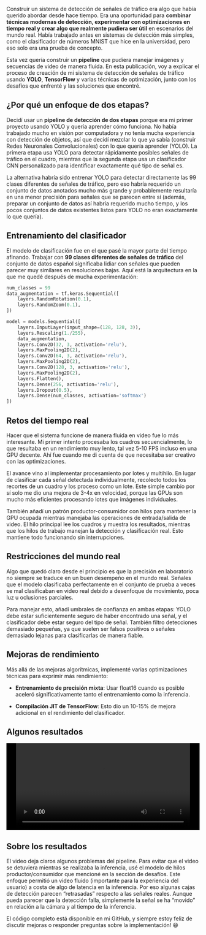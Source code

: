 Construir un sistema de detección de señales de tráfico era algo que había querido abordar desde hace tiempo. Era una oportunidad para **combinar técnicas modernas de detección, experimentar con optimizaciones en tiempo real y crear algo que realmente pudiera ser útil** en escenarios del mundo real. Había trabajado antes en sistemas de detección más simples, como el clasificador de números MNIST que hice en la universidad, pero eso solo era una prueba de concepto.

Esta vez quería construir un **pipeline** que pudiera manejar imágenes y secuencias de video de manera fluida. En esta publicación, voy a explicar el proceso de creación de mi sistema de detección de señales de tráfico usando **YOLO**, **TensorFlow** y varias técnicas de optimización, junto con los desafíos que enfrenté y las soluciones que encontré.

## ¿Por qué un enfoque de dos etapas?

Decidí usar un **pipeline de detección de dos etapas** porque era mi primer proyecto usando YOLO y quería aprender cómo funciona. No había trabajado mucho en visión por computadora y no tenía mucha experiencia con detección de objetos, así que decidí mezclar lo que ya sabía (construir Redes Neuronales Convolucionales) con lo que quería aprender (YOLO). La primera etapa usa YOLO para detectar rápidamente posibles señales de tráfico en el cuadro, mientras que la segunda etapa usa un clasificador CNN personalizado para identificar exactamente qué tipo de señal es.

La alternativa habría sido entrenar YOLO para detectar directamente las 99 clases diferentes de señales de tráfico, pero eso habría requerido un conjunto de datos anotados mucho más grande y probablemente resultaría en una menor precisión para señales que se parecen entre sí (además, preparar un conjunto de datos así habría requerido mucho tiempo, y los pocos conjuntos de datos existentes listos para YOLO no eran exactamente lo que quería).

## Entrenamiento del clasificador

El modelo de clasificación fue en el que pasé la mayor parte del tiempo afinando. Trabajar con **99 clases diferentes de señales de tráfico** del conjunto de datos español significaba lidiar con señales que pueden parecer muy similares en resoluciones bajas. Aquí está la arquitectura en la que me quedé después de mucha experimentación:

```python
num_classes = 99
data_augmentation = tf.keras.Sequential([
    layers.RandomRotation(0.1),
    layers.RandomZoom(0.1),
])

model = models.Sequential([
    layers.InputLayer(input_shape=(128, 128, 3)),
    layers.Rescaling(1./255),
    data_augmentation,
    layers.Conv2D(32, 3, activation='relu'),
    layers.MaxPooling2D(2),
    layers.Conv2D(64, 3, activation='relu'),
    layers.MaxPooling2D(2),
    layers.Conv2D(128, 3, activation='relu'),
    layers.MaxPooling2D(2),
    layers.Flatten(),
    layers.Dense(256, activation='relu'),
    layers.Dropout(0.5),
    layers.Dense(num_classes, activation='softmax')
])
```

## Retos del tiempo real

Hacer que el sistema funcione de manera fluida en video fue lo más interesante. Mi primer intento procesaba los cuadros secuencialmente, lo que resultaba en un rendimiento muy lento, tal vez 5-10 FPS incluso en una GPU decente. Ahí fue cuando me di cuenta de que necesitaba ser creativo con las optimizaciones.

El avance vino al implementar procesamiento por lotes y multihilo. En lugar de clasificar cada señal detectada individualmente, recolecto todos los recortes de un cuadro y los proceso como un lote. Este simple cambio por sí solo me dio una mejora de 3-4x en velocidad, porque las GPUs son mucho más eficientes procesando lotes que imágenes individuales.

También añadí un patrón productor-consumidor con hilos para mantener la GPU ocupada mientras manejaba las operaciones de entrada/salida de video. El hilo principal lee los cuadros y muestra los resultados, mientras que los hilos de trabajo manejan la detección y clasificación real. Esto mantiene todo funcionando sin interrupciones.

## Restricciones del mundo real 

Algo que quedó claro desde el principio es que la precisión en laboratorio no siempre se traduce en un buen desempeño en el mundo real. Señales que el modelo clasificaba perfectamente en el conjunto de prueba a veces se mal clasificaban en video real debido a desenfoque de movimiento, poca luz u oclusiones parciales.

Para manejar esto, añadí umbrales de confianza en ambas etapas: YOLO debe estar suficientemente seguro de haber encontrado una señal, y el clasificador debe estar seguro del tipo de señal. También filtro detecciones demasiado pequeñas, ya que suelen ser falsos positivos o señales demasiado lejanas para clasificarlas de manera fiable.

## Mejoras de rendimiento

Más allá de las mejoras algorítmicas, implementé varias optimizaciones técnicas para exprimir más rendimiento:

- **Entrenamiento de precisión mixta**: Usar float16 cuando es posible aceleró significativamente tanto el entrenamiento como la inferencia.

- **Compilación JIT de TensorFlow**: Esto dio un 10-15% de mejora adicional en el rendimiento del clasificador.


## Algunos resultados

<div style="background-color: black; display: flex; align-items: center; justify-content: center;">
  <video controls width="90%" ><source src="/source/traffic_detection.mp4"></video>
</div>

## Sobre los resultados

El video deja claros algunos problemas del pipeline. Para evitar que el video se detuviera mientras se realizaba la inferencia, usé el modelo de hilos productor/consumidor que mencioné en la sección de desafíos. Este enfoque permitió un video fluido (importante para la experiencia del usuario) a costa de algo de latencia en la inferencia. Por eso algunas cajas de detección parecen “retrasadas” respecto a las señales reales. Aunque pueda parecer que la detección falla, simplemente la señal se ha “movido” en relación a la cámara y al tiempo de la inferencia.

El código completo está disponible en mi GitHub, y siempre estoy feliz de discutir mejoras o responder preguntas sobre la implementación! 😄



